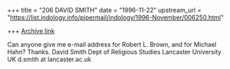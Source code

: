 +++
title = "206 DAVID SMITH"
date = "1996-11-22"
upstream_url = "https://list.indology.info/pipermail/indology/1996-November/006250.html"

+++
[Archive link](https://list.indology.info/pipermail/indology/1996-November/006250.html)

Can anyone give me e-mail address for Robert L. Brown, and for Michael
Hahn? Thanks.
David Smith
Dept of Religious Studies
Lancaster University
UK
d.smith at lancaster.ac.uk





